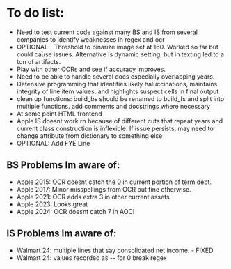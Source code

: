 # To do list:
- Need to test current code against many BS and IS from several companies to identify weaknesses in regex and ocr
- OPTIONAL - Threshold to binarize image set at 160. Worked so far but could cause issues. Alternative is dynamic setting, but in texting led to a ton of artifacts. 
- Play with other OCRs and see if accuracy improves.
- Need to be able to handle several docs especially overlapping years.
- Defensive programming that identifies likely haluccinations, maintains integrity of line item values, and highlights suspect cells in final output
- clean up functions: build_bs should be renamed to build_fs and split into multiple functions. add comments and docstrings where necessary
- At some point HTML frontend 
- Apple IS doesnt work rn because of different cuts that repeat years and current class construction is inflexible. If issue persists, may need to change attribute from dictionary to something else
- OPTIONAL: Add FYE Line

## BS Problems Im aware of:
- Apple 2015: OCR doesnt catch the 0 in current portion of term debt.
- Apple 2017: Minor misspellings from OCR but fine otherwise. 
- Apple 2021: OCR adds extra 3 in other current assets
- Apple 2023: Looks great
- Apple 2024: OCR doesnt catch 7 in AOCI


## IS Problems Im aware of:
- Walmart 24: multiple lines that say consolidated net income. - FIXED
- Walmart 24: values recorded as -- for 0 break regex